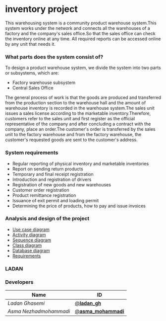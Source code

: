 # inventory project
This warehousing system is a community product warehouse system.This system works under the network and connects all the warehouses of a factory and the company's sales office.So that the sales office can check the inventory online at any time. All required reports can be accessed online by any unit that needs it.

### What parts does the system consist of?
To design a product warehouse system, we divide the system into two parts or subsystems, which are:
- Factory warehouse subsystem
- Central Sales Office

The general process of work is that the goods are produced and transferred from the production section to the warehouse hall and the amount of warehouse inventory is recorded in the warehouse system.The sales unit issues a sales license according to the marketable inventory.Therefore, customers refer to the sales unit and first register as the official representative of the company and after concluding a contract with the company, place an order.The customer's order is transferred by the sales unit to the factory warehouse and from the factory warehouse, the customer's requested goods are sent to the customer's address.

### System requirements
- Regular reporting of physical inventory and marketable inventories
- Report on sending return products
- Temporary and final receipt registration
- Introduction and registration of drivers
- Registration of new goods and new warehouses
- Customer order registration
- Product remittance registration
- Issuance of exit permit and loading permit
- Determining the price of products, how to pay and issue invoices


### Analysis and design of the project
- [Use case diagram]()
- [Activity diagram]()
- [Sequence diagram]()
- [Class diagram]()
- [Database diagram]()
- [Requirements]()




### LADAN








### Developers
Name | ID
------------ | ------------- 
*Ladan Ghasemi* | [@𝐥𝐚𝐝𝐚𝐧_𝐠𝐡](https://github.com/ladan-gh)
*Asma Nezhadmohammadi* | [@𝐚𝐬𝐦𝐚_𝐦𝐨𝐡𝐚𝐦𝐦𝐚𝐝𝐢](https://github.com/asma-mohammadi)


